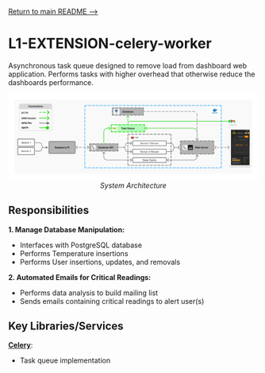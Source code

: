 [Return to main README -->](/README.md)

# L1-EXTENSION-celery-worker
Asynchronous task queue designed to remove load from dashboard web application. Performs tasks with higher overhead that otherwise reduce the dashboards performance.

<div align="center">
  <img src="img/arch.png" alt="application responsibility" width="800">
  <div><em>System Architecture</em></div>
</div>

## Responsibilities
**1. Manage Database Manipulation:**
- Interfaces with PostgreSQL database
- Performs Temperature insertions
- Performs User insertions, updates, and removals

**2. Automated Emails for Critical Readings:**
- Performs data analysis to build mailing list
- Sends emails containing critical readings to alert user(s)

## Key Libraries/Services
**[Celery](https://redis.io/docs/latest/develop/data-types/streams/)**: 
- Task queue implementation
